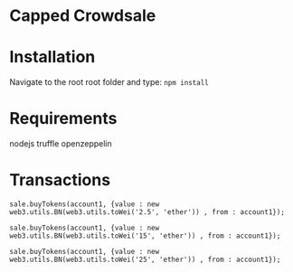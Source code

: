 # Capped Crowdsale

# Installation
Navigate to the root root folder and type: ```npm install```

# Requirements
nodejs truffle openzeppelin

# Transactions
```
sale.buyTokens(account1, {value : new web3.utils.BN(web3.utils.toWei('2.5', 'ether')) , from : account1});

sale.buyTokens(account1, {value : new web3.utils.BN(web3.utils.toWei('15', 'ether')) , from : account1});

sale.buyTokens(account1, {value : new web3.utils.BN(web3.utils.toWei('25', 'ether')) , from : account1}); 
```
